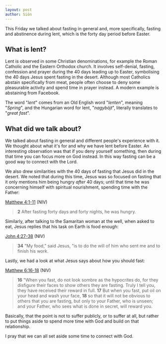 ```yaml
---
layout: post
author: Siôn
---
```


This Friday we talked about fasting in general and, more specifically,
fasting and abstinence during lent, which is the forty day period before
Easter.

What is lent?
-------------

Lent is observed in some Christian denominations, for example the Roman
Catholic and the Eastern Orthodox church.  It involves self-denial,
fasting, confession and prayer during the 40 days leading up to Easter,
symbolising the 40 days Jesus spent fasting in the desert.  Although
most Catholics abstain specifically from meat, people often choose to
deny some pleasurable activity and spend time in prayer instead.  A
modern example is abstaining from Facebook.

The word "*lent*" comes from an Old English word "*lenten*", meaning
"*Spring*", and the Hungarian word for lent, "*nagyböjt*", literally
translates to "*great fast*".

What did we talk about?
-----------------------

We talked about fasting in general and different people's experience
with it.  We thought about what it's for and why we have lent before
Easter.  An interesting observation was that if you deny yourself
something, then during that time you can focus more on God instead.  In
this way fasting can be a good way to connect with the Lord.

We also drew similarities with the 40 days of fasting that Jesus did in
the desert.  We noted that during this time, Jesus was so focused on
fasting that it only mentions him being hungry *after* 40 days; until
that time he was concerning himself with spiritual nourishment, spending
time with the Father:

[Matthew 4:1-11](https://www.biblegateway.com/passage/?search=Matthew+4%3A1-11&version=NIV) (NIV)

> **2** After fasting forty days and forty nights, he was hungry.

Similarly, after talking to the Samaritan woman at the well, when asked
to eat, Jesus replies that his task on Earth is food enough:

[John 4:27-38](https://www.biblegateway.com/passage/?search=John+4%3A27-38&version=NIV) (NIV)

> **34** "My food," said Jesus, "is to do the will of him who sent me and to finish his work.

Lastly, we had a look at what Jesus says about how you should fast:

[Matthew 6:16-18](https://www.biblegateway.com/passage/?search=Matthew+6%3A16-18&version=NIV) (NIV)

> **16** "When you fast, do not look sombre as the hypocrites do, for they disfigure their faces to show others they are fasting.  Truly I tell you, they have received their reward in full.  **17** But when you fast, put oil on your head and wash your face, **18** so that it will not be obvious to others that you are fasting, but only to your Father, who is unseen; and your Father, who sees what is done in secret, will reward you.

Basically, that the point is not to suffer publicly, or to suffer at
all, but rather to put things aside to spend more time with God and
build on that relationship.

I pray that we can all set aside some time to connect with God.
